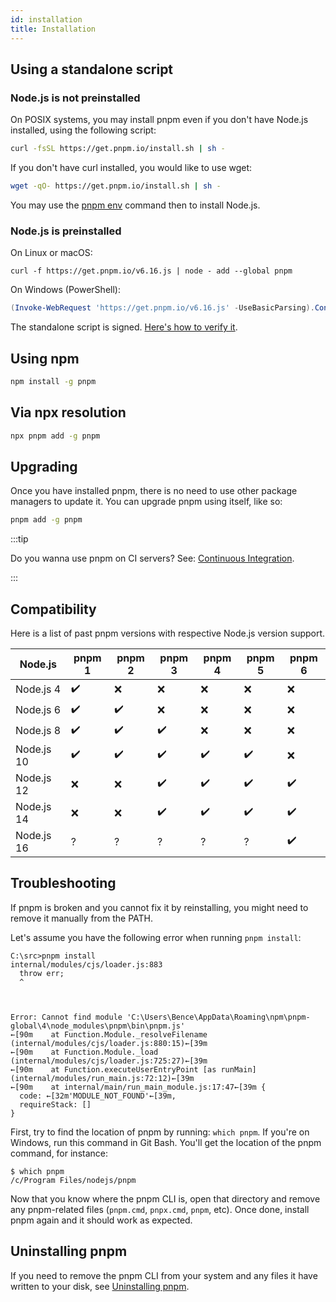 ```yaml
---
id: installation
title: Installation
---
```


## Using a standalone script

### Node.js is not preinstalled

On POSIX systems, you may install pnpm even if you don't have Node.js installed, using the following script:

```sh
curl -fsSL https://get.pnpm.io/install.sh | sh -
```

If you don't have curl installed, you would like to use wget:

```sh
wget -qO- https://get.pnpm.io/install.sh | sh -
```

You may use the [pnpm env] command then to install Node.js.

### Node.js is preinstalled

On Linux or macOS:

```
curl -f https://get.pnpm.io/v6.16.js | node - add --global pnpm
```

On Windows (PowerShell):

```powershell
(Invoke-WebRequest 'https://get.pnpm.io/v6.16.js' -UseBasicParsing).Content | node - add --global pnpm
```

The standalone script is signed. [Here's how to verify it](https://github.com/pnpm/get#verifying-files).

## Using npm

```sh
npm install -g pnpm
```

## Via npx resolution

```sh
npx pnpm add -g pnpm
```

## Upgrading

Once you have installed pnpm, there is no need to use other package managers to
update it. You can upgrade pnpm using itself, like so:

```sh
pnpm add -g pnpm
```

:::tip

Do you wanna use pnpm on CI servers? See: [Continuous Integration](./continuous-integration.md).

:::

## Compatibility

Here is a list of past pnpm versions with respective Node.js version support.

| Node.js    | pnpm 1 | pnpm 2 | pnpm 3 | pnpm 4 | pnpm 5 | pnpm 6 |
|------------|--------|--------|--------|--------|--------|--------|
| Node.js 4  | ✔️     | ❌    | ❌    | ❌     | ❌     | ❌    |
| Node.js 6  | ✔️     | ✔️    | ❌    | ❌     | ❌     | ❌    |
| Node.js 8  | ✔️     | ✔️    | ✔️    | ❌     | ❌     | ❌    |
| Node.js 10 | ✔️     | ✔️    | ✔️    | ✔️     | ✔️     | ❌    |
| Node.js 12 | ❌     | ❌    | ✔️    | ✔️     | ✔️     | ✔️    |
| Node.js 14 | ❌     | ❌    | ✔️    | ✔️     | ✔️     | ✔️    |
| Node.js 16 | ?     | ?    | ?️    | ?️     | ?️     | ✔️    |

## Troubleshooting

If pnpm is broken and you cannot fix it by reinstalling, you might need to remove it manually from the PATH.

Let's assume you have the following error when running `pnpm install`:

```
C:\src>pnpm install
internal/modules/cjs/loader.js:883
  throw err;
  ^

 

Error: Cannot find module 'C:\Users\Bence\AppData\Roaming\npm\pnpm-global\4\node_modules\pnpm\bin\pnpm.js'
←[90m    at Function.Module._resolveFilename (internal/modules/cjs/loader.js:880:15)←[39m
←[90m    at Function.Module._load (internal/modules/cjs/loader.js:725:27)←[39m
←[90m    at Function.executeUserEntryPoint [as runMain] (internal/modules/run_main.js:72:12)←[39m
←[90m    at internal/main/run_main_module.js:17:47←[39m {
  code: ←[32m'MODULE_NOT_FOUND'←[39m,
  requireStack: []
}
```

First, try to find the location of pnpm by running: `which pnpm`. If you're on Windows, run this command in Git Bash.
You'll get the location of the pnpm command, for instance:

```
$ which pnpm
/c/Program Files/nodejs/pnpm
```

Now that you know where the pnpm CLI is, open that directory and remove any pnpm-related files (`pnpm.cmd`, `pnpx.cmd`, `pnpm`, etc).
Once done, install pnpm again and it should work as expected.

## Uninstalling pnpm

If you need to remove the pnpm CLI from your system and any files it have written to your disk, see [Uninstalling pnpm].

[Uninstalling pnpm]: ./uninstall.md
[pnpm env]: ./cli/env.md
